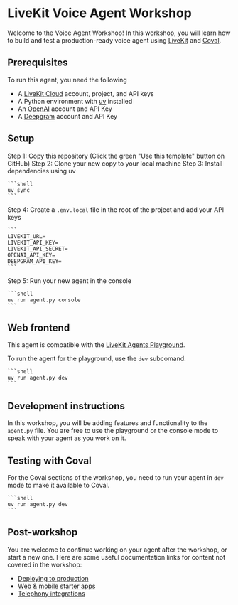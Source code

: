 # LiveKit Voice Agent Workshop

Welcome to the Voice Agent Workshop! In this workshop, you will learn how to build and test a production-ready voice agent using [LiveKit](https://livekit.io) and [Coval](https://coval.dev).

## Prerequisites

To run this agent, you need the following

- A [LiveKit Cloud](https://cloud.livekit.io) account, project, and API keys
- A Python environment with [uv](https://docs.astral.sh/uv/) installed
- An [OpenAI](https://platform.openai.com) account and API Key
- A [Deepgram](https://www.deepgram.com) account and API Key

## Setup

Step 1: Copy this repository (Click the green "Use this template" button on GitHub)
Step 2: Clone your new copy to your local machine
Step 3: Install dependencies using uv
    
    ```shell
    uv sync
    ```

Step 4: Create a `.env.local` file in the root of the project and add your API keys

    ```
    LIVEKIT_URL=
    LIVEKIT_API_KEY=
    LIVEKIT_API_SECRET=
    OPENAI_API_KEY=
    DEEPGRAM_API_KEY=
    ```

Step 5: Run your new agent in the console

    ```shell
    uv run agent.py console
    ```

## Web frontend

This agent is compatible with the [LiveKit Agents Playground](https://agents-playground.livekit.io). 

To run the agent for the playground, use the `dev` subcomand:

    ```shell
    uv run agent.py dev
    ```

## Development instructions

In this workshop, you will be adding features and functionality to the `agent.py` file. You are free to use the playground or the console mode to speak with your agent as you work on it.

## Testing with Coval

For the Coval sections of the workshop, you need to run your agent in `dev` mode to make it available to Coval.

    ```shell
    uv run agent.py dev
    ```

## Post-workshop

You are welcome to continue working on your agent after the workshop, or start a new one.  Here are some useful documentation links for content not covered in the workshop:

- [Deploying to production](https://docs.livekit.io/agents/ops/deployment/)
- [Web & mobile starter apps](https://docs.livekit.io/agents/start/frontend/#starter-apps)
- [Telephony integrations](https://docs.livekit.io/agents/start/telephony/)
